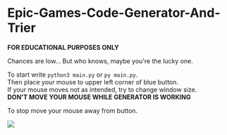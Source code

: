 # Epic-Games-Code-Generator-And-Trier

**FOR EDUCATIONAL PURPOSES ONLY**

Chances are low... But who knows, maybe you're the lucky one.
                           
To start write `python3 main.py` or `py main.py`.                              
Then place your mouse to upper left corner of blue button.                            
If your mouse moves not as intended, try to change window size.                            
**DON'T MOVE YOUR MOUSE WHILE GENERATOR IS WORKING**                           
                           
To stop move your mouse away from button.                            

![](https://imgur.com/2mN3LwS)
